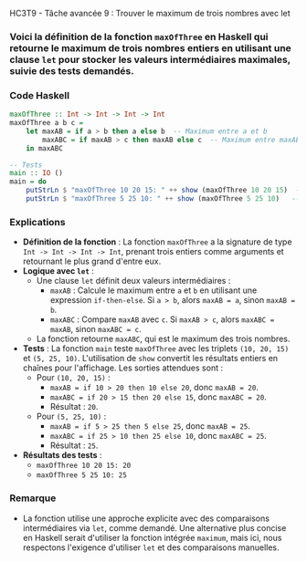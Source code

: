 HC3T9 - Tâche avancée 9 : Trouver le maximum de trois nombres avec let

### Voici la définition de la fonction `maxOfThree` en Haskell qui retourne le maximum de trois nombres entiers en utilisant une clause `let` pour stocker les valeurs intermédiaires maximales, suivie des tests demandés.

### Code Haskell
```haskell
maxOfThree :: Int -> Int -> Int -> Int
maxOfThree a b c =
    let maxAB = if a > b then a else b  -- Maximum entre a et b
        maxABC = if maxAB > c then maxAB else c  -- Maximum entre maxAB et c
    in maxABC

-- Tests
main :: IO ()
main = do
    putStrLn $ "maxOfThree 10 20 15: " ++ show (maxOfThree 10 20 15)  -- Affiche "maxOfThree 10 20 15: 20"
    putStrLn $ "maxOfThree 5 25 10: " ++ show (maxOfThree 5 25 10)   -- Affiche "maxOfThree 5 25 10: 25"
```

### Explications
- **Définition de la fonction** : La fonction `maxOfThree` a la signature de type `Int -> Int -> Int -> Int`, prenant trois entiers comme arguments et retournant le plus grand d'entre eux.
- **Logique avec `let`** :
  - Une clause `let` définit deux valeurs intermédiaires :
    - `maxAB` : Calcule le maximum entre `a` et `b` en utilisant une expression `if-then-else`. Si `a > b`, alors `maxAB = a`, sinon `maxAB = b`.
    - `maxABC` : Compare `maxAB` avec `c`. Si `maxAB > c`, alors `maxABC = maxAB`, sinon `maxABC = c`.
  - La fonction retourne `maxABC`, qui est le maximum des trois nombres.
- **Tests** : La fonction `main` teste `maxOfThree` avec les triplets `(10, 20, 15)` et `(5, 25, 10)`. L'utilisation de `show` convertit les résultats entiers en chaînes pour l'affichage. Les sorties attendues sont :
  - Pour `(10, 20, 15)` : 
    - `maxAB = if 10 > 20 then 10 else 20`, donc `maxAB = 20`.
    - `maxABC = if 20 > 15 then 20 else 15`, donc `maxABC = 20`.
    - Résultat : `20`.
  - Pour `(5, 25, 10)` : 
    - `maxAB = if 5 > 25 then 5 else 25`, donc `maxAB = 25`.
    - `maxABC = if 25 > 10 then 25 else 10`, donc `maxABC = 25`.
    - Résultat : `25`.
- **Résultats des tests** :
  - `maxOfThree 10 20 15: 20`
  - `maxOfThree 5 25 10: 25`

### Remarque
- La fonction utilise une approche explicite avec des comparaisons intermédiaires via `let`, comme demandé. Une alternative plus concise en Haskell serait d'utiliser la fonction intégrée `maximum`, mais ici, nous respectons l'exigence d'utiliser `let` et des comparaisons manuelles.
  
